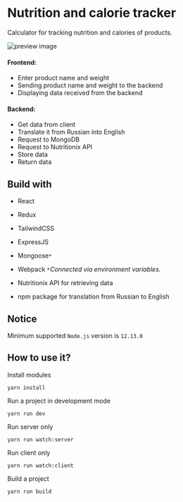 # Nutrition and calorie tracker
Calculator for tracking nutrition and calories of products.

![preview image](https://drive.google.com/file/d/1OJ2qm3LrDkL62RtrUA9pbUictJWKcfWG)

#### Frontend:
- Enter product name and weight
- Sending product name and weight to the backend
- Displaying data received from the backend

#### Backend:
- Get data from client
- Translate it from Russian into English
- Request to MongoDB
- Request to Nutritionix API
- Store data
- Return data


## Build with
- React
- Redux
- TailwindCSS
- ExpressJS
- Mongoose`*`
- Webpack
`*`*Connected via environment variables.*

- Nutritionix API for retrieving data
- npm package for translation from Russian to English

## Notice
Minimum supported `Node.js` version is `12.13.0`

## How to use it?
Install modules
```
yarn install
```

Run a project in development mode
```
yarn run dev
```

Run server only
```
yarn run watch:server
```

Run client only
```
yarn run watch:client
```

Build a project
```
yarn run build
```
